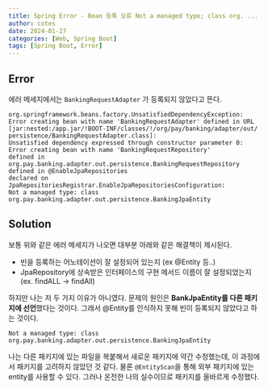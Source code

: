 ```yaml
---
title: Spring Error - Bean 등록 오류 Not a managed type; class org. ...
author: cotes
date: 2024-01-27
categories: [Web, Spring Boot]
tags: [Spring Boot, Error]
---
```


## Error

에러 메세지에서는 `BankingRequestAdapter` 가 등록되지 않았다고 뜬다.

```
org.springframework.beans.factory.UnsatisfiedDependencyException:
Error creating bean with name 'BankingRequestAdapter' defined in URL
[jar:nested:/app.jar/!BOOT-INF/classes/!/org/pay/banking/adapter/out/
persistence/BankingRequestAdapter.class]:
Unsatisfied dependency expressed through constructor parameter 0:
Error creating bean with name 'BankingRequestRepository'
defined in org.pay.banking.adapter.out.persistence.BankingRequestRepository defined in @EnableJpaRepositories
declared on JpaRepositoriesRegistrar.EnableJpaRepositoriesConfiguration:
Not a managed type: class org.pay.banking.adapter.out.persistence.BankingJpaEntity
```

## Solution

보통 위와 같은 에러 메세지가 나오면 대부분 아래와 같은 해결책이 제시된다.

- 빈을 등록하는 어노테이션이 잘 설정되어 있는지 (ex @Entity 등..)
- JpaRepository에 상속받은 인터페이스의 구현 메서드 이름이 잘 설정되었는지 (ex. findALL → findAll)

하지만 나는 저 두 가지 이유가 아니였다. 문제의 원인은 **BankJpaEntity를 다른 패키지에 선언**했다는 것이다. 그래서 @Entity를 인식하지 못해 빈이 등록되지 않았다고 하는 것이다.

```
Not a managed type: class org.pay.banking.adapter.out.persistence.BankingJpaEntity
```

나는 다른 패키지에 있는 파일을 복붙해서 새로운 패키지에 약간 수정했는데, 이 과정에서 패키지를 고려하지 않았던 것 같다. 물론 `@EntityScan`을 통해 외부 패키지에 있는 entity를 사용할 수 있다. 그러나 온전한 나의 실수이므로 패키지를 올바르게 수정했다.
